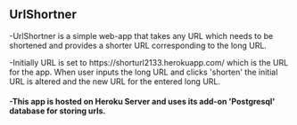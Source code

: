<h2> UrlShortner</h2>
<p>-UrlShortner is a simple web-app that takes any URL which needs to be shortened and provides a shorter URL corresponding to the long URL.</p>
<p>-Initially URL is set to https://shorturl2133.herokuapp.com/ which is the URL for the app. When user inputs the long URL and clicks 'shorten' the initial URL is altered and the new URL for the entered long URL.</p>

<h4>-This app is hosted on Heroku Server and uses its  add-on 'Postgresql' database for storing urls. </h4>


